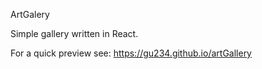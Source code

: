 ArtGalery
 
Simple gallery written in React.

For a quick preview  see: https://gu234.github.io/artGallery
